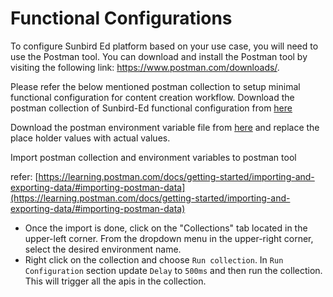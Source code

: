 # Functional Configurations

To configure Sunbird Ed platform based on your use case, you will need to use the Postman tool. You can download and install the Postman tool by visiting the following link: https://www.postman.com/downloads/.

Please refer the below mentioned postman collection to setup minimal functional configuration for content creation workflow. Download the postman collection of Sunbird-Ed functional configuration from [here](https://github.com/project-sunbird/sunbird-ed-installer/blob/release-6.0.0/postman-collection/collectionrelease600.json)

Download the postman environment variable file from [here](https://github.com/project-sunbird/sunbird-ed-installer/blob/release-6.0.0/terraform/azure/template/postman.env.json) and replace the place holder values with actual values.

​Import postman collection and environment variables to postman tool

refer: ​[https://learning.postman.com/docs/getting-started/importing-and-exporting-data/#importing-postman-data](https://learning.postman.com/docs/getting-started/importing-and-exporting-data/#importing-postman-data)

* Once the import is done, click on the "Collections" tab located in the upper-left corner. From the dropdown menu in the upper-right corner, select the desired environment name.
* Right click on the collection and choose `Run collection`. In `Run Configuration` section update `Delay` to `500ms` and then run the collection. This will trigger all the apis in the collection.
